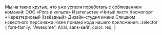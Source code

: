 Мы на такие крутые, что уже успели поработать с соблюдением команий:
ООО «Рога и копыта»
Изательство «Читый лист»
Космопорт «Черезтерновый Кзвёздный»
Дизайн-студия имени Слишком известного персонажа
Ниже пример кода нашего приложения:
.selector {
  font-family: "Awesome", Arial, sans-serif;
  color: red;
}